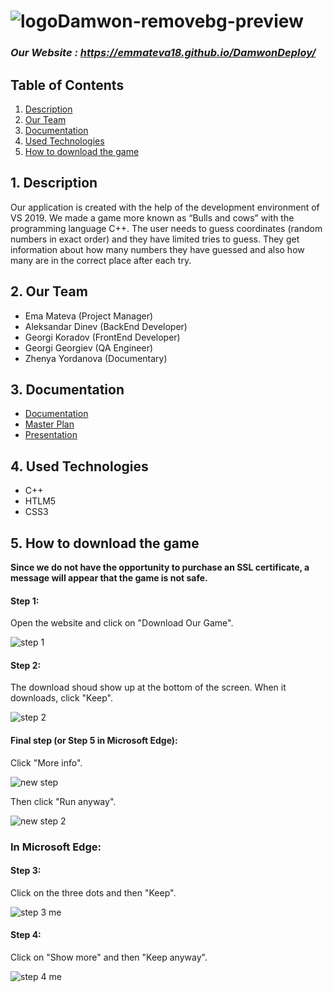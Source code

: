 # ![logoDamwon-removebg-preview](https://user-images.githubusercontent.com/58329141/104249349-eed76d80-5473-11eb-821d-ecc0ea594277.png)
### <i>Our Website : https://emmateva18.github.io/DamwonDeploy/</i>

## Table of Contents
1. [Description](#desc)
2. [Our Team](#team)
3. [Documentation](#documentation)
4. [Used Technologies](#technologies)
5. [How to download the game](#howToDownload)

<a name="desc"></a>
## 1. Description
Our application is created with the help of the development environment of VS 2019. We made a game more known as “Bulls and cows” with the programming language C++. The user needs to guess coordinates (random numbers in exact order) and they have limited tries to guess. They get information about how many numbers they have guessed and also how many are in the correct place after each try.
<a name="team"></a>
## 2. Our Team
- Ema Mateva (Project Manager)
- Aleksandar Dinev (BackEnd Developer)
- Georgi Koradov (FrontEnd Developer)
- Georgi Georgiev (QA Engineer)
- Zhenya Yordanova (Documentary)

<a name="documentation"></a>
## 3. Documentation
* [Documentation](https://codingburgas-my.sharepoint.com/:w:/g/personal/emmateva18_codingburgas_bg/EUIEaxfoIR1AoCMC8E7u4IkBxT4r1oHaHuYMGRcySBId3w?rtime=8WCRTc-22Eg)
* [Master Plan](https://codingburgas-my.sharepoint.com/:w:/g/personal/emmateva18_codingburgas_bg/EXB_1UvwkHZDuAD_yxGqeNoBlSOLPofqsyfKhv-FPbac1A?e=61gLVn)
* [Presentation]()

<a name="technologies"></a>

## 4. Used Technologies
* C++
* HTLM5
* CSS3

<a name="howToDownload"></a>
## 5. How to download the game
<b> Since we do not have the opportunity to purchase an SSL certificate, a message will appear that the game is not safe.</b>
<h4>Step 1:</h4>

Open the website and click on "Download Our Game".

![step 1](https://user-images.githubusercontent.com/58329141/104287905-cb3a1480-54bf-11eb-9bd5-75c972b646ca.jpg)

<h4>Step 2:</h4>

The download shoud show up at the bottom of the screen. When it downloads, click "Keep".

![step 2](https://user-images.githubusercontent.com/58329141/104288628-bb6f0000-54c0-11eb-917d-18a397d912a4.jpg)

<h4>Final step (or Step 5 in Microsoft Edge): </h4>

Click "More info".

![new step](https://user-images.githubusercontent.com/58329141/104387857-a76ae300-5540-11eb-8f57-6c80d0f2ee2f.png)

Then click "Run anyway".

![new step 2](https://user-images.githubusercontent.com/58329141/104387862-aa65d380-5540-11eb-9f44-6c0e62aa1984.png)

<h3> In Microsoft Edge:</h3>
<h4>Step 3:</h4>

Click on the three dots and then "Keep".

![step 3 me](https://user-images.githubusercontent.com/58329141/104289117-67b0e680-54c1-11eb-81ab-c7d4c0f21947.jpg)

<h4>Step 4:</h4>

Click on "Show more" and then "Keep anyway".

![step 4 me](https://user-images.githubusercontent.com/58329141/104291320-11917280-54c4-11eb-916a-8dffd166efd1.jpg)

